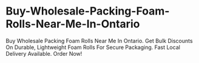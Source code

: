 # Buy-Wholesale-Packing-Foam-Rolls-Near-Me-In-Ontario
Buy Wholesale Packing Foam Rolls Near Me In Ontario. Get Bulk Discounts On Durable, Lightweight Foam Rolls For Secure Packaging. Fast Local Delivery Available. Order Now!
